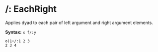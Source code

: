 # /: EachRight

Applies dyad to each pair of left argument and right argument elements.

**Syntax:** ```x f/:y```

```o
o)1+/:1 2 3
2 3 4
```

